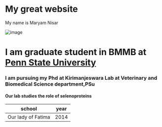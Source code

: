 #   My great website

My name is Maryam Nisar

![image](https://github.com/user-attachments/assets/5b0d9c21-f5d9-4a47-a029-699c43376367)


# I am graduate student in BMMB at [Penn State University](https://www.psu.edu)

### I am pursuing my Phd at Kirimanjeswara Lab at Veterinary and Biomedical Science department,PSu

#### Our lab studies the role of selenoproteins

| school | year |
|------- |------|
|Our lady of Fatima| 2014|
